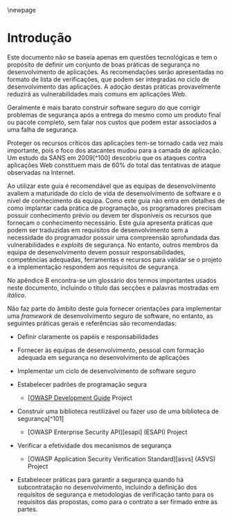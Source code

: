 \newpage
# Introdução

Este documento não se baseia apenas em questões tecnológicas e tem o
propósito de definir um conjunto de boas práticas de segurança no
desenvolvimento de aplicações. As recomendações serão apresentadas no
formato de lista de verificações, que podem ser integradas no ciclo de
desenvolvimento das aplicações. A adoção destas práticas provavelmente
reduzirá as vulnerabilidades mais comuns em aplicações Web.

Geralmente é mais barato construir software seguro do que corrigir
problemas de segurança após a entrega do mesmo como um produto final ou
pacote completo, sem falar nos custos que podem estar associados a uma
falha de segurança.

Proteger os recursos críticos das aplicações tem-se tornado cada vez
mais importante, pois o foco dos atacantes mudou para a camada de
aplicação. Um estudo da SANS em 2009[^100] descobriu que os ataques
contra aplicações Web constituem mais de 60% do total das tentativas de
ataque observadas na Internet.

Ao utilizar este guia é recomendável que as equipas de desenvolvimento
avaliem a maturidade do ciclo de vida de desenvolvimento de software e o
nível de conhecimento da equipa. Como este guia não entra em detalhes de
como implantar cada prática de programação, os programadores precisam
possuir conhecimento prévio ou devem ter disponíveis os recursos que
forneçam o conhecimento necessário. Este guia apresenta práticas que
podem ser traduzidas em requisitos de desenvolvimento sem a necessidade
do programador possuir uma compreensão aprofundada das vulnerabilidades
e *exploits* de segurança. No entanto, outros membros da equipa de
desenvolvimento devem possuir responsabilidades, competências adequadas,
ferramentas e recursos para validar se o projeto e a implementação
respondem aos requisitos de segurança.

No apêndice B encontra-se um glossário dos termos importantes usados
neste documento, incluindo o título das secções e palavras mostradas em
*itálico*.

Não faz parte do âmbito deste guia fornecer orientações para implementar
uma *framework* de desenvolvimento seguro de software, no entanto, as
seguintes práticas gerais e referências são recomendadas:

-   Definir claramente os papéis e responsabilidades

-   Fornecer às equipas de desenvolvimento, pessoal com formação
    adequada em segurança no desenvolvimento de aplicações

-   Implementar um ciclo de desenvolvimento de software seguro

-   Estabelecer padrões de programação segura

    -   [[OWASP Development Guide](http://www.owasp.org/index.php/Category:OWASP_Guide_Project) Project

-   Construir uma biblioteca reutilizável ou fazer uso de uma biblioteca
    de segurança[^101]

    -   [OWASP Enterprise Security API][esapi] (ESAPI) Project

-   Verificar a efetividade dos mecanismos de segurança

    -   [OWASP Application Security Verification Standard][asvs] (ASVS) Project

-   Estabelecer práticas para garantir a segurança quando há
    subcontratação no desenvolvimento, incluindo a definição dos
    requisitos de segurança e metodologias de verificação tanto para
    os requisitos das propostas, como para o contrato a ser firmado
    entre as partes.
